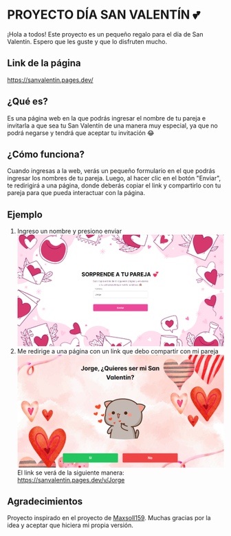 # PROYECTO DÍA SAN VALENTÍN 💕
¡Hola a todos! Este proyecto es un pequeño regalo para el día de San Valentín. Espero que les guste y que lo disfruten mucho.

## Link de la página
https://sanvalentin.pages.dev/

## ¿Qué es?
Es una página web en la que podrás ingresar el nombre de tu pareja e invitarla a que sea tu San Valentín de una manera muy especial, ya que no podrá negarse y tendrá que aceptar tu invitación 😂

## ¿Cómo funciona?
Cuando ingresas a la web, verás un pequeño formulario en el que podrás ingresar los nombres de tu pareja. Luego, al hacer clic en el botón "Enviar", te redirigirá a una página, donde deberás copiar el link y compartirlo con tu pareja para que pueda interactuar con la página.

## Ejemplo
1. Ingreso un nombre y presiono enviar![Ejemplo 1](docs/screen.png)
2. Me redirige a una página con un link que debo compartir con mi pareja![Ejemplo 2](docs/screen1.png)
El link se verá de la siguiente manera: https://sanvalentin.pages.dev/v/Jorge

## Agradecimientos
Proyecto inspirado en el proyecto de [Maxsoll159](https://github.com/Maxsoll159/proyectoSanValentin). Muchas gracias por la idea y aceptar que hiciera mi propia versión.
